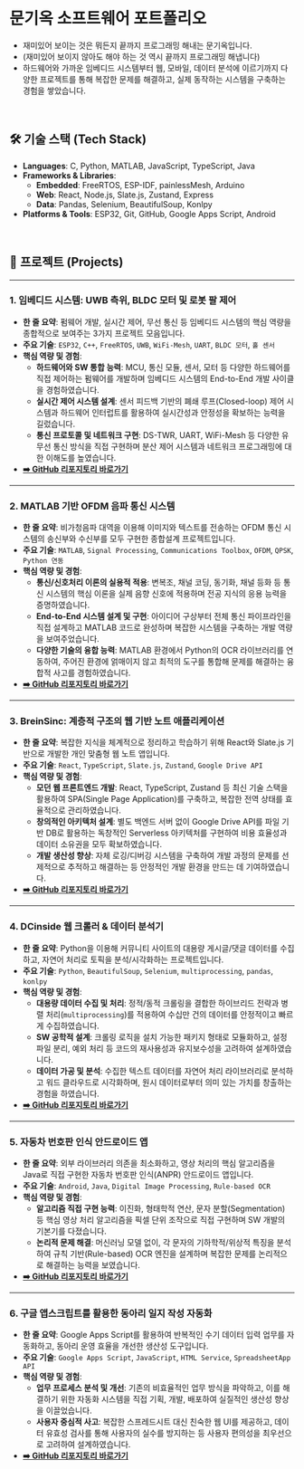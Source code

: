 # 문기옥 소프트웨어 포트폴리오

* 재미있어 보이는 것은 뭐든지 끝까지 프로그래밍 해내는 문기옥입니다.
* (재미있어 보이지 않아도 해야 하는 것 역시 끝까지 프로그래밍 해냅니다)
* 하드웨어와 가까운 임베디드 시스템부터 웹, 모바일, 데이터 분석에 이르기까지 다양한 프로젝트를 통해 복잡한 문제를 해결하고, 실제 동작하는 시스템을 구축하는 경험을 쌓았습니다.

<br>

## 🛠️ 기술 스택 (Tech Stack)

*   **Languages**: C, Python, MATLAB, JavaScript, TypeScript, Java
*   **Frameworks & Libraries**:
    *   **Embedded**: FreeRTOS, ESP-IDF, painlessMesh, Arduino
    *   **Web**: React, Node.js, Slate.js, Zustand, Express
    *   **Data**: Pandas, Selenium, BeautifulSoup, Konlpy
*   **Platforms & Tools**: ESP32, Git, GitHub, Google Apps Script, Android

<br>

## 🚀 프로젝트 (Projects)

---

### 1. 임베디드 시스템: UWB 측위, BLDC 모터 및 로봇 팔 제어
*   **한 줄 요약**: 펌웨어 개발, 실시간 제어, 무선 통신 등 임베디드 시스템의 핵심 역량을 종합적으로 보여주는 3가지 프로젝트 모음입니다.
*   **주요 기술**: `ESP32`, `C++`, `FreeRTOS`, `UWB`, `WiFi-Mesh`, `UART`, `BLDC 모터`, `홀 센서`
*   **핵심 역량 및 경험**:
    *   **하드웨어와 SW 통합 능력**: MCU, 통신 모듈, 센서, 모터 등 다양한 하드웨어를 직접 제어하는 펌웨어를 개발하며 임베디드 시스템의 End-to-End 개발 사이클을 경험하였습니다.
    *   **실시간 제어 시스템 설계**: 센서 피드백 기반의 폐쇄 루프(Closed-loop) 제어 시스템과 하드웨어 인터럽트를 활용하여 실시간성과 안정성을 확보하는 능력을 길렀습니다.
    *   **통신 프로토콜 및 네트워크 구현**: DS-TWR, UART, WiFi-Mesh 등 다양한 유무선 통신 방식을 직접 구현하며 분산 제어 시스템과 네트워크 프로그래밍에 대한 이해도를 높였습니다.
*   **[➡️ GitHub 리포지토리 바로가기](https://github.com/okmunkiok/2020WinterPracticeTransition)**

---

### 2. MATLAB 기반 OFDM 음파 통신 시스템
*   **한 줄 요약**: 비가청음파 대역을 이용해 이미지와 텍스트를 전송하는 OFDM 통신 시스템의 송신부와 수신부를 모두 구현한 종합설계 프로젝트입니다.
*   **주요 기술**: `MATLAB`, `Signal Processing`, `Communications Toolbox`, `OFDM`, `QPSK`, `Python 연동`
*   **핵심 역량 및 경험**:
    *   **통신/신호처리 이론의 실용적 적용**: 변복조, 채널 코딩, 동기화, 채널 등화 등 통신 시스템의 핵심 이론을 실제 음향 신호에 적용하며 전공 지식의 응용 능력을 증명하였습니다.
    *   **End-to-End 시스템 설계 및 구현**: 아이디어 구상부터 전체 통신 파이프라인을 직접 설계하고 MATLAB 코드로 완성하며 복잡한 시스템을 구축하는 개발 역량을 보여주었습니다.
    *   **다양한 기술의 융합 능력**: MATLAB 환경에서 Python의 OCR 라이브러리를 연동하여, 주어진 환경에 얽매이지 않고 최적의 도구를 통합해 문제를 해결하는 융합적 사고를 경험하였습니다.
*   **[➡️ GitHub 리포지토리 바로가기](https://github.com/okmunkiok/KECE404_24_2)**

---

### 3. BreinSinc: 계층적 구조의 웹 기반 노트 애플리케이션
*   **한 줄 요약**: 복잡한 지식을 체계적으로 정리하고 학습하기 위해 React와 Slate.js 기반으로 개발한 개인 맞춤형 웹 노트 앱입니다.
*   **주요 기술**: `React`, `TypeScript`, `Slate.js`, `Zustand`, `Google Drive API`
*   **핵심 역량 및 경험**:
    *   **모던 웹 프론트엔드 개발**: React, TypeScript, Zustand 등 최신 기술 스택을 활용하여 SPA(Single Page Application)를 구축하고, 복잡한 전역 상태를 효율적으로 관리하였습니다.
    *   **창의적인 아키텍처 설계**: 별도 백엔드 서버 없이 Google Drive API를 파일 기반 DB로 활용하는 독창적인 Serverless 아키텍처를 구현하여 비용 효율성과 데이터 소유권을 모두 확보하였습니다.
    *   **개발 생산성 향상**: 자체 로깅/디버깅 시스템을 구축하여 개발 과정의 문제를 선제적으로 추적하고 해결하는 등 안정적인 개발 환경을 만드는 데 기여하였습니다.
*   **[➡️ GitHub 리포지토리 바로가기](https://github.com/okmunkiok/BreinSinc/tree/archive-main)**

---

### 4. DCinside 웹 크롤러 & 데이터 분석기
*   **한 줄 요약**: Python을 이용해 커뮤니티 사이트의 대용량 게시글/댓글 데이터를 수집하고, 자연어 처리로 토픽을 분석/시각화하는 프로젝트입니다.
*   **주요 기술**: `Python`, `BeautifulSoup`, `Selenium`, `multiprocessing`, `pandas`, `konlpy`
*   **핵심 역량 및 경험**:
    *   **대용량 데이터 수집 및 처리**: 정적/동적 크롤링을 결합한 하이브리드 전략과 병렬 처리(`multiprocessing`)를 적용하여 수십만 건의 데이터를 안정적이고 빠르게 수집하였습니다.
    *   **SW 공학적 설계**: 크롤링 로직을 설치 가능한 패키지 형태로 모듈화하고, 설정 파일 분리, 예외 처리 등 코드의 재사용성과 유지보수성을 고려하여 설계하였습니다.
    *   **데이터 가공 및 분석**: 수집한 텍스트 데이터를 자연어 처리 라이브러리로 분석하고 워드 클라우드로 시각화하며, 원시 데이터로부터 의미 있는 가치를 창출하는 경험을 하였습니다.
*   **[➡️ GitHub 리포지토리 바로가기](https://github.com/okmunkiok/DCinsideRead)**

---

### 5. 자동차 번호판 인식 안드로이드 앱
*   **한 줄 요약**: 외부 라이브러리 의존을 최소화하고, 영상 처리의 핵심 알고리즘을 Java로 직접 구현한 자동차 번호판 인식(ANPR) 안드로이드 앱입니다.
*   **주요 기술**: `Android`, `Java`, `Digital Image Processing`, `Rule-based OCR`
*   **핵심 역량 및 경험**:
    *   **알고리즘 직접 구현 능력**: 이진화, 형태학적 연산, 문자 분할(Segmentation) 등 핵심 영상 처리 알고리즘을 픽셀 단위 조작으로 직접 구현하며 SW 개발의 기본기를 다졌습니다.
    *   **논리적 문제 해결**: 머신러닝 모델 없이, 각 문자의 기하학적/위상적 특징을 분석하여 규칙 기반(Rule-based) OCR 엔진을 설계하며 복잡한 문제를 논리적으로 해결하는 능력을 보였습니다.
*   **[➡️ GitHub 리포지토리 바로가기](https://github.com/okmunkiok/Embedded_System_Design_Project)**

---

### 6. 구글 앱스크립트를 활용한 동아리 일지 작성 자동화
*   **한 줄 요약**: Google Apps Script를 활용하여 반복적인 수기 데이터 입력 업무를 자동화하고, 동아리 운영 효율을 개선한 생산성 도구입니다.
*   **주요 기술**: `Google Apps Script`, `JavaScript`, `HTML Service`, `SpreadsheetApp API`
*   **핵심 역량 및 경험**:
    *   **업무 프로세스 분석 및 개선**: 기존의 비효율적인 업무 방식을 파악하고, 이를 해결하기 위한 자동화 시스템을 직접 기획, 개발, 배포하여 실질적인 생산성 향상을 이끌었습니다.
    *   **사용자 중심적 사고**: 복잡한 스프레드시트 대신 친숙한 웹 UI를 제공하고, 데이터 유효성 검사를 통해 사용자의 실수를 방지하는 등 사용자 편의성을 최우선으로 고려하여 설계하였습니다.
*   **[➡️ GitHub 리포지토리 바로가기](https://github.com/okmunkiok/KUMAC)**
